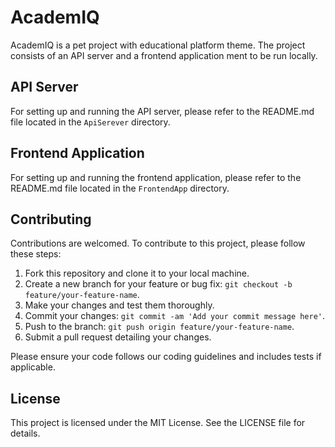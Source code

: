 # AcademIQ

AcademIQ is a pet project with educational platform theme.
The project consists of an API server and a frontend application ment to be run locally.

## API Server

For setting up and running the API server, please refer to the README.md file located in the `ApiSerever` directory.

## Frontend Application

For setting up and running the frontend application, please refer to the README.md file located in the `FrontendApp` directory.

## Contributing

Contributions are welcomed. To contribute to this project, please follow these steps:

1. Fork this repository and clone it to your local machine.
2. Create a new branch for your feature or bug fix: `git checkout -b feature/your-feature-name`.
3. Make your changes and test them thoroughly.
4. Commit your changes: `git commit -am 'Add your commit message here'`.
5. Push to the branch: `git push origin feature/your-feature-name`.
6. Submit a pull request detailing your changes.

Please ensure your code follows our coding guidelines and includes tests if applicable.

## License
This project is licensed under the MIT License. See the LICENSE file for details.
